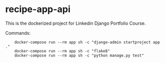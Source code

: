 # recipe-app-api
This is the dockerized project for Linkedin Django Portfolio Course.

Commands:

        docker-compose run --rm app sh -c "django-admin startproject app ."
        docker-compose run --rm app sh -c "flake8"
        docker-compose run --rm app sh -c "python manage.py test"